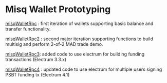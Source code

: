 # Misq Wallet Prototyping


[misqWalletRpc](https://github.com/jmacxx/misq_prj52_WIP/tree/master/misqWalletRpc) : first iteration of wallets supporting basic balance and transfer functionality.

[misqWalletRpc2](https://github.com/jmacxx/misq_prj52_WIP/tree/master/misqWalletRpc2) : second major iteration supporting functions to build multisig and perform 2-of-2 MAD trade demo.

[misqWalletRpc3](https://github.com/jmacxx/misq_prj52_WIP/tree/master/misqWalletRpc3): added code to use electrum for building funding transactions (Electrum 3.3.x)

[misqWalletRpc4](https://github.com/jmacxx/misq_prj52_WIP/tree/master/misqWalletRpc4) : updated code to use electrum for multiple users signing PSBT funding tx (Electrum 4.1)


